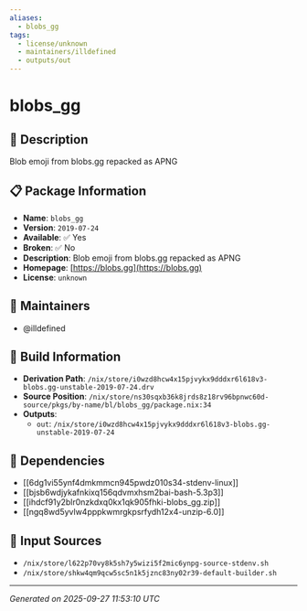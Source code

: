 ```yaml
---
aliases:
  - blobs_gg
tags:
  - license/unknown
  - maintainers/illdefined
  - outputs/out
---
```


# blobs_gg

## 📝 Description

Blob emoji from blobs.gg repacked as APNG

## 📋 Package Information

- **Name**: `blobs_gg`
- **Version**: `2019-07-24`
- **Available**: ✅ Yes
- **Broken**: ✅ No
- **Description**: Blob emoji from blobs.gg repacked as APNG
- **Homepage**: [https://blobs.gg](https://blobs.gg)
- **License**: `unknown`
## 👥 Maintainers

- @illdefined


## 🔧 Build Information

- **Derivation Path**: `/nix/store/i0wzd8hcw4x15pjvykx9dddxr6l618v3-blobs.gg-unstable-2019-07-24.drv`
- **Source Position**: `/nix/store/ns30sqxb36k8jrds8z18rv96bpnwc60d-source/pkgs/by-name/bl/blobs_gg/package.nix:34`
- **Outputs**:
  - `out`:  `/nix/store/i0wzd8hcw4x15pjvykx9dddxr6l618v3-blobs.gg-unstable-2019-07-24`

## 🔗 Dependencies

- [[6dg1vi55ynf4dmkmmcn945pwdz010s34-stdenv-linux]]
- [[bjsb6wdjykafnkixq156qdvmxhsm2bai-bash-5.3p3]]
- [[ihdcf91y2blr0nzkdxq0kx1qk905fhki-blobs_gg.zip]]
- [[ngq8wd5yvlw4pppkwmrgkpsrfydh12x4-unzip-6.0]]

## 📁 Input Sources

- `/nix/store/l622p70vy8k5sh7y5wizi5f2mic6ynpg-source-stdenv.sh`
- `/nix/store/shkw4qm9qcw5sc5n1k5jznc83ny02r39-default-builder.sh`

---
*Generated on 2025-09-27 11:53:10 UTC*
